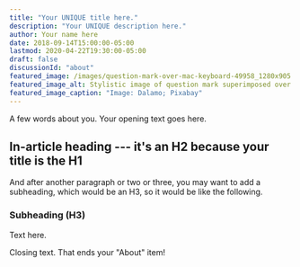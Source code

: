 ```yaml
---
title: "Your UNIQUE title here."
description: "Your UNIQUE description here."
author: Your name here
date: 2018-09-14T15:00:00-05:00
lastmod: 2020-04-22T19:30:00-05:00
draft: false
discussionId: "about"
featured_image: /images/question-mark-over-mac-keyboard-49958_1280x905.jpg
featured_image_alt: Stylistic image of question mark superimposed over computer keyboard
featured_image_caption: "Image: Dalamo; Pixabay" 
---
```


A few words about you. Your opening text goes here.

## In-article heading --- it's an H2 because your title is the H1

And after another paragraph or two or three, you may want to add a subheading, which would be an H3, so it would be like the following.

### Subheading (H3)

Text here.

Closing text. That ends your "About" item!